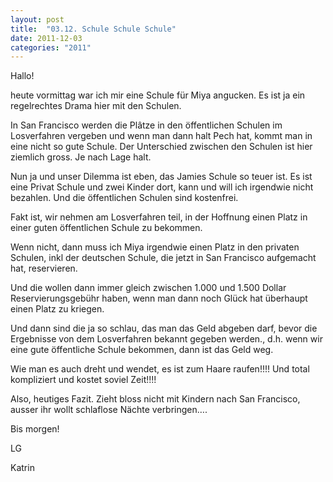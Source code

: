 ```yaml
---
layout: post
title:  "03.12. Schule Schule Schule"
date: 2011-12-03
categories: "2011"
---
```

Hallo!


heute vormittag war ich mir eine Schule für Miya angucken. Es ist ja ein regelrechtes Drama hier mit den Schulen.



In San Francisco werden die Plâtze in den öffentlichen Schulen im Losverfahren vergeben und wenn man dann halt Pech hat, kommt man in eine nicht so gute Schule. Der Unterschied zwischen den Schulen ist hier ziemlich gross. Je nach Lage halt. 



Nun ja und unser Dilemma ist eben, das Jamies Schule so teuer ist. Es ist eine Privat Schule und zwei Kinder dort, kann und will ich irgendwie nicht bezahlen. Und die öffentlichen Schulen sind kostenfrei.



Fakt ist, wir nehmen am Losverfahren teil, in der Hoffnung einen Platz in einer guten öffentlichen Schule zu bekommen. 



Wenn nicht, dann muss ich Miya irgendwie einen Platz in den privaten Schulen, inkl der deutschen Schule, die jetzt in San Francisco aufgemacht hat, reservieren. 

Und die wollen dann immer gleich zwischen 1.000 und 1.500 Dollar Reservierungsgebühr haben, wenn man dann noch Glück hat überhaupt einen Platz zu kriegen. 

Und dann sind die ja so schlau, das man das Geld abgeben darf, bevor die Ergebnisse von dem Losverfahren bekannt gegeben werden., d.h. wenn wir eine gute öffentliche Schule bekommen, dann ist das Geld weg.



Wie man es auch dreht und wendet, es ist zum Haare raufen!!!! Und total kompliziert und kostet soviel Zeit!!!!



Also, heutiges Fazit. Zieht bloss nicht mit Kindern nach San Francisco, ausser ihr wollt schlaflose Nächte verbringen….



Bis morgen!



LG

Katrin









